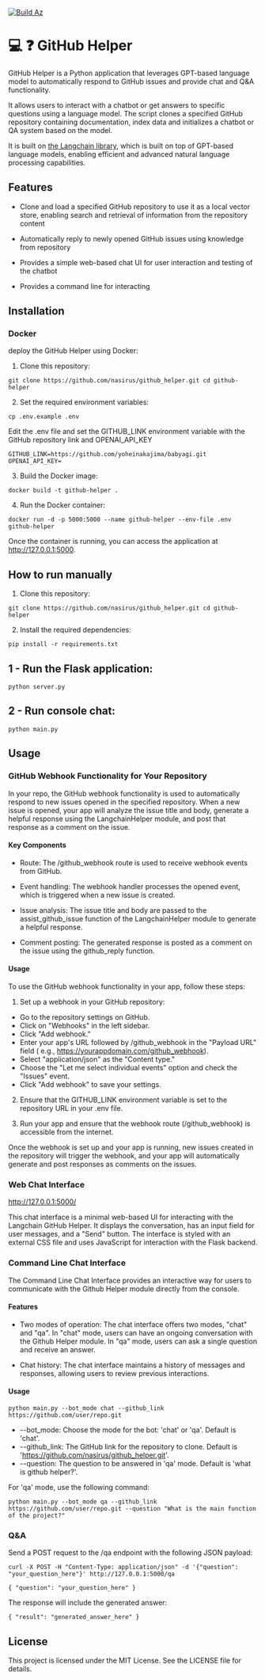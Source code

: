 [![Build Az](https://github.com/nasirus/github_helper/actions/workflows/main_nasirus-github-helper.yml/badge.svg)](https://github.com/nasirus/github_helper/actions/workflows/main_nasirus-github-helper.yml)

# 💻 ❓ GitHub Helper

GitHub Helper is a Python application that leverages GPT-based language model to automatically respond to GitHub
issues and provide chat and Q&A functionality.

It allows users to interact with a chatbot or get answers to specific questions using a language model. The script
clones a specified GitHub repository containing documentation, index data and initializes a chatbot or QA system based
on the model.

It is built on [the Langchain library](https://github.com/hwchase17/langchain), which is built on top of GPT-based
language models, enabling efficient and advanced natural language processing capabilities.

## Features

* Clone and load a specified GitHub repository to use it as a local vector store, enabling search and retrieval of
  information from the repository content

* Automatically reply to newly opened GitHub issues using knowledge from repository

* Provides a simple web-based chat UI for user interaction and testing of the chatbot

* Provides a command line for interacting

## Installation

### Docker

deploy the GitHub Helper using Docker:

1. Clone this repository:

`git clone https://github.com/nasirus/github_helper.git
cd github-helper`

2. Set the required environment variables:

`cp .env.example .env`

Edit the .env file and set the GITHUB_LINK environment variable with the GitHub repository link and OPENAI_API_KEY

`GITHUB_LINK=https://github.com/yoheinakajima/babyagi.git`
`OPENAI_API_KEY=`

3. Build the Docker image:

`docker build -t github-helper .`

4. Run the Docker container:

`docker run -d -p 5000:5000 --name github-helper --env-file .env github-helper`

Once the container is running, you can access the application at http://127.0.0.1:5000.

## How to run manually

1. Clone this repository:

`git clone https://github.com/nasirus/github_helper.git
cd github-helper`

2. Install the required dependencies:

`pip install -r requirements.txt`

## 1 - Run the Flask application:

`python server.py`

## 2 - Run console chat:

`python main.py`

## Usage

### GitHub Webhook Functionality for Your Repository

In your repo, the GitHub webhook functionality is used to automatically respond to new issues opened in the specified
repository. When a new issue is opened, your app will analyze the issue title and body, generate a helpful response
using the LangchainHelper module, and post that response as a comment on the issue.

#### Key Components

* Route: The /github_webhook route is used to receive webhook events from GitHub.

* Event handling: The webhook handler processes the opened event, which is triggered when a new issue is created.

* Issue analysis: The issue title and body are passed to the assist_github_issue function of the LangchainHelper module
  to generate a helpful response.

* Comment posting: The generated response is posted as a comment on the issue using the github_reply function.

#### Usage

To use the GitHub webhook functionality in your app, follow these steps:

1. Set up a webhook in your GitHub repository:

* Go to the repository settings on GitHub.
* Click on "Webhooks" in the left sidebar.
* Click "Add webhook."
* Enter your app's URL followed by /github_webhook in the "Payload URL" field (
  e.g., https://yourappdomain.com/github_webhook).
* Select "application/json" as the "Content type."
* Choose the "Let me select individual events" option and check the "Issues" event.
* Click "Add webhook" to save your settings.

2. Ensure that the GITHUB_LINK environment variable is set to the repository URL in your .env file.

3. Run your app and ensure that the webhook route (/github_webhook) is accessible from the internet.

Once the webhook is set up and your app is running, new issues created in the repository will trigger the webhook, and
your app will automatically generate and post responses as comments on the issues.

### Web Chat Interface

http://127.0.0.1:5000/

This chat interface is a minimal web-based UI for interacting with the Langchain GitHub Helper. It displays the
conversation, has an input field for user messages, and a "Send" button. The interface is styled with an external CSS
file and uses JavaScript for interaction with the Flask backend.

### Command Line Chat Interface

The Command Line Chat Interface provides an interactive way for users to communicate with the Github Helper module
directly from the console.

#### Features

* Two modes of operation: The chat interface offers two modes, "chat" and "qa". In "chat" mode, users can have an
  ongoing conversation with the Github Helper module. In "qa" mode, users can ask a single question and receive an
  answer.

* Chat history: The chat interface maintains a history of messages and responses, allowing users to review previous
  interactions.

#### Usage

`python main.py --bot_mode chat --github_link https://github.com/user/repo.git`

* --bot_mode: Choose the mode for the bot: 'chat' or 'qa'. Default is 'chat'.
* --github_link: The GitHub link for the repository to clone. Default is 'https://github.com/nasirus/github_helper.git'.
* --question: The question to be answered in 'qa' mode. Default is 'what is github helper?'.

For 'qa' mode, use the following command:

`python main.py --bot_mode qa --github_link https://github.com/user/repo.git --question "What is the main function of the project?"`

### Q&A

Send a POST request to the /qa endpoint with the following JSON payload:

`curl -X POST -H "Content-Type: application/json" -d '{"question": "your_question_here"}' http://127.0.0.1:5000/qa
`

`{
"question": "your_question_here"
}`

The response will include the generated answer:

`{
"result": "generated_answer_here"
}`

## License

This project is licensed under the MIT License. See the LICENSE file for details.
